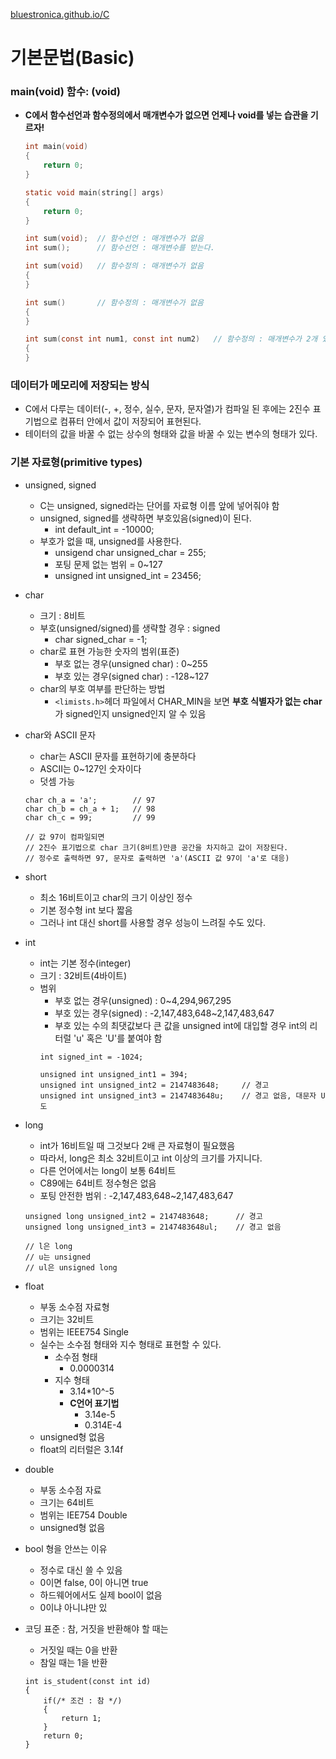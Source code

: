 [bluestronica.github.io/C](https://bluestronica.github.io/C)

# 기본문법(Basic)

### main(void) 함수: (void)
- **C에서 함수선언과 함수정의에서 매개변수가 없으면 언제나 void를 넣는 습관을 기르자!**
    ```c
    int main(void)
    {
        return 0;
    }
    
    static void main(string[] args)
    {
        return 0;   
    }
    ```
    ```c
    int sum(void);  // 함수선언 : 매개변수가 없음
    int sum();      // 함수선언 : 매개변수를 받는다.
    
    int sum(void)   // 함수정의 : 매개변수가 없음
    {
    }
    
    int sum()       // 함수정의 : 매개변수가 없음
    {
    }
    
    int sum(const int num1, const int num2)   // 함수정의 : 매개변수가 2개 있음
    {
    }
    ```
  

### 데이터가 메모리에 저장되는 방식
- C에서 다루는 데이터(-, +, 정수, 실수, 문자, 문자열)가 컴파일 된 후에는 2진수 표기법으로 컴퓨터 안에서 값이 저장되어 표현된다.
- 테이터의 값을 바꿀 수 없는 상수의 형태와 값을 바꿀 수 있는 변수의 형태가 있다.


### 기본 자료형(primitive types)
- unsigned, signed
    - C는 unsigned, signed라는 단어를 자료형 이름 앞에 넣어줘야 함
    - unsigned, signed를 생략하면 부호있음(signed)이 된다.
        - int default_int = -10000;
    - 부호가 없을 때, unsigned를 사용한다.
        - unsigend char unsigned_char = 255;
        - 포팅 문제 없는 범위 = 0~127
        - unsigned int unsigned_int = 23456;   

- char
    - 크기 : 8비트
    - 부호(unsigned/signed)를 생략할 경우 : signed
        - char signed_char = -1;
    - char로 표현 가능한 숫자의 범위(표준)
        - 부호 없는 경우(unsigned char) : 0~255
        - 부호 있는 경우(signed char) : -128~127
    - char의 부호 여부를 판단하는 방법
        - `<limists.h>`헤더 파일에서 CHAR_MIN을 보면 **부호 식별자가 없는 char**가 signed인지 unsigned인지 알 수 있음

- char와 ASCII 문자
    - char는 ASCII 문자를 표현하기에 충분하다
    - ASCII는 0~127인 숫자이다 
    - 덧셈 가능
    ```
    char ch_a = 'a';        // 97
    char ch_b = ch_a + 1;   // 98
    char ch_c = 99;         // 99
    
    // 값 97이 컴파일되면 
    // 2진수 표기법으로 char 크기(8비트)만큼 공간을 차지하고 값이 저장된다.
    // 정수로 출력하면 97, 문자로 출력하면 'a'(ASCII 값 97이 'a'로 대응) 
    ```

- short
    - 최소 16비트이고 char의 크기 이상인 정수
    - 기본 정수형 int 보다 짧음
    - 그러나 int 대신 short를 사용할 경우 성능이 느려질 수도 있다.

- int
    - int는 기본 정수(integer)
    - 크기 : 32비트(4바이트)
    - 범위
        - 부호 없는 경우(unsigned) : 0~4,294,967,295
        - 부호 있는 경우(signed) : -2,147,483,648~2,147,483,647
        - 부호 있는 수의 최댓값보다 큰 값을 unsigned int에 대입할 경우 int의 리터럴 'u' 혹은 'U'를 붙여야 함
        ```
        int signed_int = -1024;
        
        unsigned int unsigned_int1 = 394;
        unsigned int unsigned_int2 = 2147483648;     // 경고
        unsigned int unsigned_int3 = 2147483648u;    // 경고 없음, 대문자 U도 
        ```

- long
    - int가 16비트일 때 그것보다 2배 큰 자료형이 필요했음
    - 따라서, long은 최소 32비트이고 int 이상의 크기를 가지니다.
    - 다른 언어에서는 long이 보통 64비트
    - C89에는 64비트 정수형은 없음
    - 포팅 안전한 범위 : -2,147,483,648~2,147,483,647    
    ```
    unsigned long unsigned_int2 = 2147483648;      // 경고
    unsigned long unsigned_int3 = 2147483648ul;    // 경고 없음
    
    // l은 long
    // u는 unsigned
    // ul은 unsigned long
    ```

- float
    - 부동 소수점 자료형
    - 크기는 32비트
    - 범위는 IEEE754 Single
    - 실수는 소수점 형태와 지수 형태로 표현할 수 있다.
        - 소수점 형태
            - 0.0000314
        - 지수 형태
            - 3.14*10^-5
            - **C언어 표기법**
                - 3.14e-5
                - 0.314E-4
    - unsigned형 없음
    - float의 리터럴은 3.14f

- double
    - 부동 소수점 자료
    - 크기는 64비트
    - 범위는 IEE754 Double
    - unsigned형 없음

- bool 형을 안쓰는 이유
    - 정수로 대신 쓸 수 있음
    - 0이면 false, 0이 아니면 true
    - 하드웨어에서도 실제 bool이 없음
    - 0이냐 아니냐만 있

- 코딩 표준 : 참, 거짓을 반환해야 할 때는
    - 거짓일 때는 0을 반환
    - 참일 때는 1을 반환
    ```
    int is_student(const int id)
    {
        if(/* 조건 : 참 */)
        {
            return 1;
        }
        return 0;
    }
    ```






































